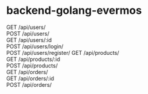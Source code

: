 # backend-golang-evermos

GET    /api/users/         
POST   /api/users/         
GET    /api/users/:id      
POST   /api/users/login/   
POST   /api/users/register/
GET    /api/products/     
GET    /api/products/:id  
POST   /api/products/     
GET    /api/orders/       
GET    /api/orders/:id    
POST   /api/orders/ 
